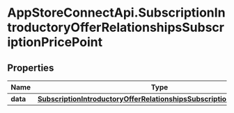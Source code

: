 # AppStoreConnectApi.SubscriptionIntroductoryOfferRelationshipsSubscriptionPricePoint

## Properties

Name | Type | Description | Notes
------------ | ------------- | ------------- | -------------
**data** | [**SubscriptionIntroductoryOfferRelationshipsSubscriptionPricePointData**](SubscriptionIntroductoryOfferRelationshipsSubscriptionPricePointData.md) |  | [optional] 


